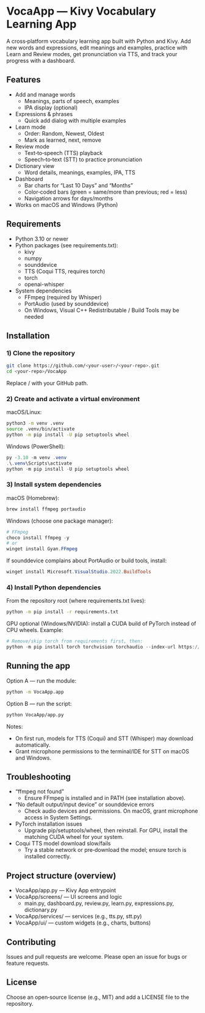 # VocaApp — Kivy Vocabulary Learning App

A cross‑platform vocabulary learning app built with Python and Kivy. Add new words and expressions, edit meanings and examples, practice with Learn and Review modes, get pronunciation via TTS, and track your progress with a dashboard.

## Features

- Add and manage words
  - Meanings, parts of speech, examples
  - IPA display (optional)
- Expressions & phrases
  - Quick add dialog with multiple examples
- Learn mode
  - Order: Random, Newest, Oldest
  - Mark as learned, next, remove
- Review mode
  - Text‑to‑speech (TTS) playback
  - Speech‑to‑text (STT) to practice pronunciation
- Dictionary view
  - Word details, meanings, examples, IPA, TTS
- Dashboard
  - Bar charts for “Last 10 Days” and “Months”
  - Color‑coded bars (green = same/more than previous; red = less)
  - Navigation arrows for days/months
- Works on macOS and Windows (Python)

## Requirements

- Python 3.10 or newer
- Python packages (see requirements.txt):
  - kivy
  - numpy
  - sounddevice
  - TTS (Coqui TTS, requires torch)
  - torch
  - openai-whisper
- System dependencies
  - FFmpeg (required by Whisper)
  - PortAudio (used by sounddevice)
  - On Windows, Visual C++ Redistributable / Build Tools may be needed

## Installation

### 1) Clone the repository

```bash
git clone https://github.com/<your-user>/<your-repo>.git
cd <your-repo>/VocaApp
```

Replace <your-user>/<your-repo> with your GitHub path.

### 2) Create and activate a virtual environment

macOS/Linux:

```bash
python3 -m venv .venv
source .venv/bin/activate
python -m pip install -U pip setuptools wheel
```

Windows (PowerShell):

```powershell
py -3.10 -m venv .venv
.\.venv\Scripts\activate
python -m pip install -U pip setuptools wheel
```

### 3) Install system dependencies

macOS (Homebrew):

```bash
brew install ffmpeg portaudio
```

Windows (choose one package manager):

```powershell
# FFmpeg
choco install ffmpeg -y
# or
winget install Gyan.FFmpeg
```

If sounddevice complains about PortAudio or build tools, install:
```powershell
winget install Microsoft.VisualStudio.2022.BuildTools
```

### 4) Install Python dependencies

From the repository root (where requirements.txt lives):

```bash
python -m pip install -r requirements.txt
```

GPU optional (Windows/NVIDIA): install a CUDA build of PyTorch instead of CPU wheels. Example:
```powershell
# Remove/skip torch from requirements first, then:
python -m pip install torch torchvision torchaudio --index-url https://download.pytorch.org/whl/cu121
```

## Running the app

Option A — run the module:
```bash
python -m VocaApp.app
```

Option B — run the script:
```bash
python VocaApp/app.py
```

Notes:
- On first run, models for TTS (Coqui) and STT (Whisper) may download automatically.
- Grant microphone permissions to the terminal/IDE for STT on macOS and Windows.

## Troubleshooting

- “ffmpeg not found”
  - Ensure FFmpeg is installed and in PATH (see installation above).
- “No default output/input device” or sounddevice errors
  - Check audio devices and permissions. On macOS, grant microphone access in System Settings.
- PyTorch installation issues
  - Upgrade pip/setuptools/wheel, then reinstall. For GPU, install the matching CUDA wheel for your system.
- Coqui TTS model download slow/fails
  - Try a stable network or pre‑download the model; ensure torch is installed correctly.

## Project structure (overview)

- VocaApp/app.py — Kivy App entrypoint
- VocaApp/screens/ — UI screens and logic
  - main.py, dashboard.py, review.py, learn.py, expressions.py, dictionary.py
- VocaApp/services/ — services (e.g., tts.py, stt.py)
- VocaApp/ui/ — custom widgets (e.g., charts, buttons)

## Contributing

Issues and pull requests are welcome. Please open an issue for bugs or feature requests.

## License

Choose an open‑source license (e.g., MIT) and add a LICENSE file to the repository.
